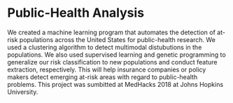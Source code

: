 # Public-Health Analysis

We created a machine learning program that automates the detection of at-risk populations across the United States for public-health research. We used a clustering algorithm to detect multimodal distubutions in the populations. We also used supervised learning and genetic programming to generalize our risk classification to new populations and conduct feature extraction, respectively. This will help insurance companies or policy makers detect emerging at-risk areas with regard to public-health problems. This project was sumbitted at MedHacks 2018 at Johns Hopkins University.
